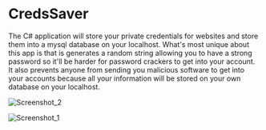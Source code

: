 # CredsSaver
The C# application will store your private credentials for websites and store them into a mysql database on your localhost. What's most unique about this app is that is generates a random string allowing you to have a strong password so it'll be harder for password crackers to get into your account. It also prevents anyone from sending you malicious software to get into your accounts because all your information will be stored on your own database on your localhost.

![Screenshot_2](https://user-images.githubusercontent.com/60795070/74073768-7baeb700-49d9-11ea-8e75-70f4e9e23327.png)



![Screenshot_1](https://user-images.githubusercontent.com/60795070/74073678-34c0c180-49d9-11ea-9d16-b9570e7b6a79.png)
